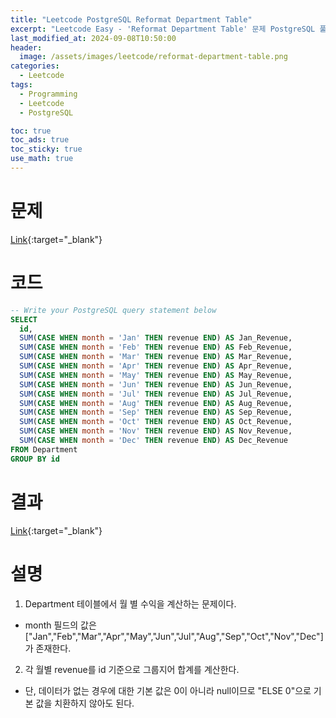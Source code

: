 ```yaml
---
title: "Leetcode PostgreSQL Reformat Department Table"
excerpt: "Leetcode Easy - 'Reformat Department Table' 문제 PostgreSQL 풀이"
last_modified_at: 2024-09-08T10:50:00
header:
  image: /assets/images/leetcode/reformat-department-table.png
categories:
  - Leetcode
tags:
  - Programming
  - Leetcode
  - PostgreSQL

toc: true
toc_ads: true
toc_sticky: true
use_math: true
---
```

# 문제
[Link](https://leetcode.com/problems/reformat-department-table/){:target="_blank"}

# 코드
```sql
-- Write your PostgreSQL query statement below
SELECT
  id,
  SUM(CASE WHEN month = 'Jan' THEN revenue END) AS Jan_Revenue,
  SUM(CASE WHEN month = 'Feb' THEN revenue END) AS Feb_Revenue,
  SUM(CASE WHEN month = 'Mar' THEN revenue END) AS Mar_Revenue,
  SUM(CASE WHEN month = 'Apr' THEN revenue END) AS Apr_Revenue,
  SUM(CASE WHEN month = 'May' THEN revenue END) AS May_Revenue,
  SUM(CASE WHEN month = 'Jun' THEN revenue END) AS Jun_Revenue,
  SUM(CASE WHEN month = 'Jul' THEN revenue END) AS Jul_Revenue,
  SUM(CASE WHEN month = 'Aug' THEN revenue END) AS Aug_Revenue,
  SUM(CASE WHEN month = 'Sep' THEN revenue END) AS Sep_Revenue,
  SUM(CASE WHEN month = 'Oct' THEN revenue END) AS Oct_Revenue,
  SUM(CASE WHEN month = 'Nov' THEN revenue END) AS Nov_Revenue,
  SUM(CASE WHEN month = 'Dec' THEN revenue END) AS Dec_Revenue
FROM Department
GROUP BY id
```

# 결과
[Link](https://leetcode.com/problems/reformat-department-table/submissions/1382623248/){:target="_blank"}

# 설명
1. Department 테이블에서 월 별 수익을 계산하는 문제이다.
- month 필드의 값은 ["Jan","Feb","Mar","Apr","May","Jun","Jul","Aug","Sep","Oct","Nov","Dec"]가 존재한다.

2. 각 월별 revenue를 id 기준으로 그룹지어 합계를 계산한다.
- 단, 데이터가 없는 경우에 대한 기본 값은 0이 아니라 null이므로 "ELSE 0"으로 기본 값을 치환하지 않아도 된다.